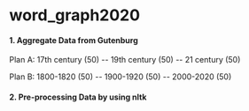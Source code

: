 # word_graph2020

#### 1. Aggregate Data from Gutenburg
   Plan A: 17th century (50) -- 19th century (50) -- 21 century (50)
   
   Plan B: 1800-1820 (50) -- 1900-1920 (50) -- 2000-2020 (50)


#### 2. Pre-processing Data by using nltk
